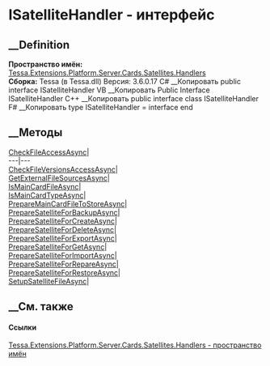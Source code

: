 # ISatelliteHandler - интерфейс
##  __Definition
 **Пространство имён:**
[Tessa.Extensions.Platform.Server.Cards.Satellites.Handlers](N_Tessa_Extensions_Platform_Server_Cards_Satellites_Handlers.htm)  
 **Сборка:** Tessa (в Tessa.dll) Версия: 3.6.0.17
C# __Копировать
     public interface ISatelliteHandler
VB __Копировать
     Public Interface ISatelliteHandler
C++ __Копировать
     public interface class ISatelliteHandler
F# __Копировать
     type ISatelliteHandler = interface end
##  __Методы
[CheckFileAccessAsync](M_Tessa_Extensions_Platform_Server_Cards_Satellites_Handlers_ISatelliteHandler_CheckFileAccessAsync.htm)|  
---|---  
[CheckFileVersionsAccessAsync](M_Tessa_Extensions_Platform_Server_Cards_Satellites_Handlers_ISatelliteHandler_CheckFileVersionsAccessAsync.htm)|  
[GetExternalFileSourcesAsync](M_Tessa_Extensions_Platform_Server_Cards_Satellites_Handlers_ISatelliteHandler_GetExternalFileSourcesAsync.htm)|  
[IsMainCardFileAsync](M_Tessa_Extensions_Platform_Server_Cards_Satellites_Handlers_ISatelliteHandler_IsMainCardFileAsync.htm)|  
[IsMainCardTypeAsync](M_Tessa_Extensions_Platform_Server_Cards_Satellites_Handlers_ISatelliteHandler_IsMainCardTypeAsync.htm)|  
[PrepareMainCardFileToStoreAsync](M_Tessa_Extensions_Platform_Server_Cards_Satellites_Handlers_ISatelliteHandler_PrepareMainCardFileToStoreAsync.htm)|  
[PrepareSatelliteForBackupAsync](M_Tessa_Extensions_Platform_Server_Cards_Satellites_Handlers_ISatelliteHandler_PrepareSatelliteForBackupAsync.htm)|  
[PrepareSatelliteForCreateAsync](M_Tessa_Extensions_Platform_Server_Cards_Satellites_Handlers_ISatelliteHandler_PrepareSatelliteForCreateAsync.htm)|  
[PrepareSatelliteForDeleteAsync](M_Tessa_Extensions_Platform_Server_Cards_Satellites_Handlers_ISatelliteHandler_PrepareSatelliteForDeleteAsync.htm)|  
[PrepareSatelliteForExportAsync](M_Tessa_Extensions_Platform_Server_Cards_Satellites_Handlers_ISatelliteHandler_PrepareSatelliteForExportAsync.htm)|  
[PrepareSatelliteForGetAsync](M_Tessa_Extensions_Platform_Server_Cards_Satellites_Handlers_ISatelliteHandler_PrepareSatelliteForGetAsync.htm)|  
[PrepareSatelliteForImportAsync](M_Tessa_Extensions_Platform_Server_Cards_Satellites_Handlers_ISatelliteHandler_PrepareSatelliteForImportAsync.htm)|  
[PrepareSatelliteForRepareAsync](M_Tessa_Extensions_Platform_Server_Cards_Satellites_Handlers_ISatelliteHandler_PrepareSatelliteForRepareAsync.htm)|  
[PrepareSatelliteForRestoreAsync](M_Tessa_Extensions_Platform_Server_Cards_Satellites_Handlers_ISatelliteHandler_PrepareSatelliteForRestoreAsync.htm)|  
[SetupSatelliteFileAsync](M_Tessa_Extensions_Platform_Server_Cards_Satellites_Handlers_ISatelliteHandler_SetupSatelliteFileAsync.htm)|  
## __См. также
#### Ссылки
[Tessa.Extensions.Platform.Server.Cards.Satellites.Handlers - пространство
имён](N_Tessa_Extensions_Platform_Server_Cards_Satellites_Handlers.htm)

